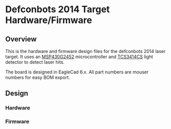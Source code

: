 # Defconbots 2014 Target Hardware/Firmware

## Overview

This is the hardware and firmware design files for the defconbots 2014 laser target. It uses an [MSP430G2452](http://www.ti.com/product/msp430g2452) microcontroller and [TCS3414CS](http://www.ams.com/eng/Products/Light-Sensors/Color-Sensor/TCS3414) light detector to detect laser hits.

The board is designed in EagleCad 6.x. All part numbers are mouser numbers for easy BOM export.

## Design

### Hardware

### Firmware
